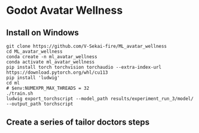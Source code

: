 # Godot Avatar Wellness

## Install on Windows

```
git clone https://github.com/V-Sekai-fire/ML_avatar_wellness
cd ML_avatar_wellness
conda create -n ml_avatar_wellness
conda activate ml_avatar_wellness
pip install torch torchvision torchaudio --extra-index-url https://download.pytorch.org/whl/cu113
pip install 'ludwig'
cd ml
# $env:NUMEXPR_MAX_THREADS = 32
./train.sh
ludwig export_torchscript --model_path results/experiment_run_3/model/ --output_path torchscript
```

## Create a series of tailor doctors steps